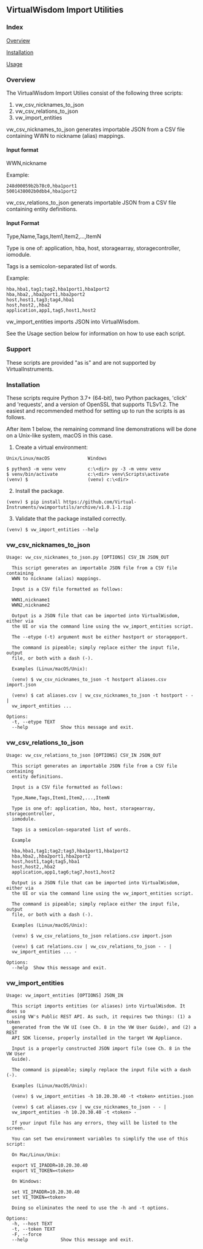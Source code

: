 ## VirtualWisdom Import Utilities

### Index

[Overview](#overview)

[Installation](#installation)

[Usage](#usage)

### Overview

The VirtualWisdom Import Utilies consist of the following three scripts:

1. vw_csv_nicknames_to_json
2. vw_csv_relations_to_json
3. vw_import_entities

vw_csv_nicknames_to_json generates importable JSON from a CSV file containing
WWN to nickname (alias) mappings.

#### Input format

WWN,nickname

Example:

```
248d00059b2b78c0,hba1port1
5001438002b0dbb4,hba1port2
```

vw_csv_relations_to_json generats importable JSON from a CSV file containing
entity definitions.

#### Input Format

Type,Name,Tags,Item1,Item2,...,ItemN

Type is one of: application, hba, host, storagearray, storagecontroller, iomodule.

Tags is a semicolon-separated list of words.

Example:

```
hba,hba1,tag1;tag2,hba1port1,hba1port2
hba,hba2,,hba2port1,hba2port2
host,host1,tag3;tag4,hba1
host,host2,,hba2
application,app1,tag5,host1,host2
```

vw_import_entities imports JSON into VirtualWisdom.

See the Usage section below for information on how to use each script.

### Support

These scripts are provided "as is" and are not supported by VirtualInstruments.

### Installation

These scripts require Python 3.7+ (64-bit), two Python packages, 'click' and 'requests',
and a version of OpenSSL that supports TLSv1.2. The easiest and recommended method for
setting up to run the scripts is as follows.

After item 1 below, the remaining command line demonstrations will be done on a Unix-like system,
macOS in this case.

1. Create a virtual environment:

```
Unix/Linux/macOS              Windows

$ python3 -m venv venv        c:\<dir> py -3 -m venv venv
$ venv/bin/activate           c:\<dir> venv\Scripts\activate
(venv) $                      (venv) c:\<dir>
```

2. Install the package.

```
(venv) $ pip install https://github.com/Virtual-Instruments/vwimportutils/archive/v1.0.1-1.zip
```

3. Validate that the package installed correctly.

```
(venv) $ vw_import_entities --help
```

### vw_csv_nicknames_to_json
```
Usage: vw_csv_nicknames_to_json.py [OPTIONS] CSV_IN JSON_OUT

  This script generates an importable JSON file from a CSV file containing
  WWN to nickname (alias) mappings.

  Input is a CSV file formatted as follows:

  WWN1,nickname1
  WWN2,nickname2

  Output is a JSON file that can be imported into VirtualWisdom, either via
  the UI or via the command line using the vw_import_entities script.

  The --etype (-t) argument must be either hostport or storageport.

  The command is pipeable; simply replace either the input file, output
  file, or both with a dash (-).

  Examples (Linux/macOS/Unix):

  (venv) $ vw_csv_nicknames_to_json -t hostport aliases.csv import.json

  (venv) $ cat aliases.csv | vw_csv_nicknames_to_json -t hostport - - |
  vw_import_entities ...

Options:
  -t, --etype TEXT
  --help            Show this message and exit.
```

### vw_csv_relations_to_json
```
Usage: vw_csv_relations_to_json [OPTIONS] CSV_IN JSON_OUT

  This script generates an importable JSON file from a CSV file containing
  entity definitions.

  Input is a CSV file formatted as follows:

  Type,Name,Tags,Item1,Item2,...,ItemN

  Type is one of: application, hba, host, storagearray, storagecontroller,
  iomodule.

  Tags is a semicolon-separated list of words.

  Example

  hba,hba1,tag1;tag2;tag3,hba1port1,hba1port2
  hba,hba2,,hba2port1,hba2port2
  host,host1,tag4;tag5,hba1
  host,host2,,hba2
  application,app1,tag6;tag7,host1,host2

  Output is a JSON file that can be imported into VirtualWisdom, either via
  the UI or via the command line using the vw_import_entities script.

  The command is pipeable; simply replace either the input file, output
  file, or both with a dash (-).

  Examples (Linux/macOS/Unix):

  (venv) $ vw_csv_relations_to_json relations.csv import.json

  (venv) $ cat relations.csv | vw_csv_relations_to_json - - |
  vw_import_entities ... -

Options:
  --help  Show this message and exit.
```

### vw_import_entities
```
Usage: vw_import_entities [OPTIONS] JSON_IN

  This script imports entities (or aliases) into VirtualWisdom. It does so
  using VW's Public REST API. As such, it requires two things: (1) a token
  generated from the VW UI (see Ch. 8 in the VW User Guide), and (2) a REST
  API SDK license, properly installed in the target VW Appliance.

  Input is a properly constructed JSON import file (see Ch. 8 in the VW User
  Guide).

  The command is pipeable; simply replace the input file with a dash (-).

  Examples (Linux/macOS/Unix):

  (venv) $ vw_import_entities -h 10.20.30.40 -t <token> entities.json

  (venv) $ cat aliases.csv | vw_csv_nicknames_to_json - - |
  vw_import_entities -h 10.20.30.40 -t <token> -

  If your input file has any errors, they will be listed to the screen.

  You can set two environment variables to simplify the use of this script:

  On Mac/Linux/Unix:

  export VI_IPADDR=10.20.30.40
  export VI_TOKEN=<token>

  On Windows:

  set VI_IPADDR=10.20.30.40
  set VI_TOKEN=<token>

  Doing so eliminates the need to use the -h and -t options.

Options:
  -h, --host TEXT
  -t, --token TEXT
  -F, --force
  --help            Show this message and exit.
```
